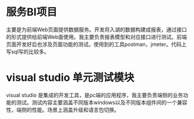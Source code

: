 # 服务BI项目

主要是为前端Web页面提供数据服务。开发将入湖的数据构建成报表，通过接口的形式提供给前端Web面使用。我主要负责报表模型和对应接口进行测试。前端页面开发好后也涉及页面功能的测试。使用到的工具postman，jmeter。代码上写sql写的比较多。  



# visual studio 单元测试模块

visual studio 是集成的开发工具，是pc端的应用程序，我主要负责端侧的业务功能的测试。测试内容主要涵盖不同版本windows以及不同版本组件间的一个兼容性，端侧的性能。场景上涵盖升级和语言包切换。


